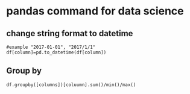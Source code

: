 # pandas command for data science

## change string format to datetime

```
#example "2017-01-01", "2017/1/1"
df[column]=pd.to_datetime(df[column])
```

## Group by
```
df.groupby([columns])[coluumn].sum()/min()/max()
```